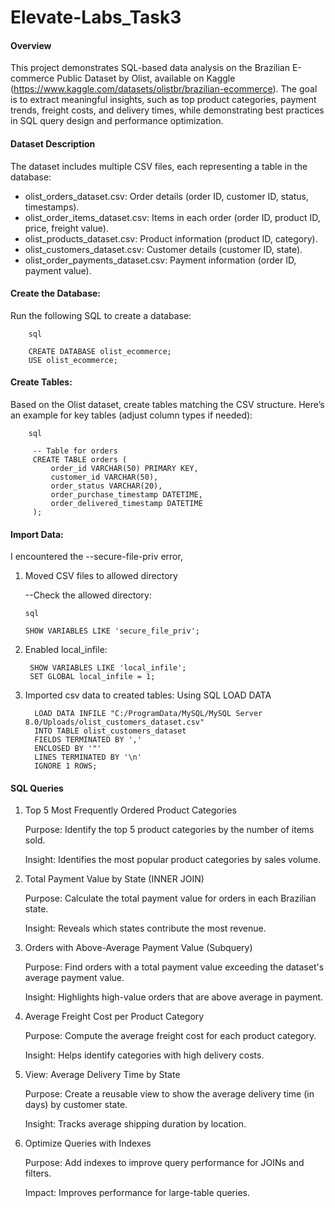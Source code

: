# Elevate-Labs_Task3

#### Overview

This project demonstrates SQL-based data analysis on the Brazilian E-commerce Public Dataset by Olist, available on Kaggle (https://www.kaggle.com/datasets/olistbr/brazilian-ecommerce).
The goal is to extract meaningful insights, such as top product categories, payment trends, freight costs, and delivery times, while demonstrating best practices in SQL query design and performance optimization.

#### Dataset Description

The dataset includes multiple CSV files, each representing a table in the database:

* olist_orders_dataset.csv: Order details (order ID, customer ID, status, timestamps).
* olist_order_items_dataset.csv: Items in each order (order ID, product ID, price, freight value).
* olist_products_dataset.csv: Product information (product ID, category).
* olist_customers_dataset.csv: Customer details (customer ID, state).
* olist_order_payments_dataset.csv: Payment information (order ID, payment value).

#### Create the Database:

Run the following SQL to create a database:

        sql

        CREATE DATABASE olist_ecommerce;
        USE olist_ecommerce;

#### Create Tables:

Based on the Olist dataset, create tables matching the CSV structure. Here’s an example for key tables (adjust column types if needed):

        sql

         -- Table for orders
         CREATE TABLE orders (
             order_id VARCHAR(50) PRIMARY KEY,
             customer_id VARCHAR(50),
             order_status VARCHAR(20),
             order_purchase_timestamp DATETIME,
             order_delivered_timestamp DATETIME
         );

#### Import Data:

I encountered the --secure-file-priv error,

1) Moved CSV files to allowed directory

   --Check the allowed directory:
  
       sql

       SHOW VARIABLES LIKE 'secure_file_priv';

2) Enabled local_infile:

        SHOW VARIABLES LIKE 'local_infile';
        SET GLOBAL local_infile = 1;

3) Imported csv data to created tables: Using SQL LOAD DATA
   
         LOAD DATA INFILE "C:/ProgramData/MySQL/MySQL Server 8.0/Uploads/olist_customers_dataset.csv"
         INTO TABLE olist_customers_dataset
         FIELDS TERMINATED BY ',' 
         ENCLOSED BY '"'
         LINES TERMINATED BY '\n'
         IGNORE 1 ROWS;
    
#### SQL Queries

1. Top 5 Most Frequently Ordered Product Categories

   Purpose: Identify the top 5 product categories by the number of items sold.

    Insight: Identifies the most popular product categories by sales volume.

2. Total Payment Value by State (INNER JOIN)

   Purpose: Calculate the total payment value for orders in each Brazilian state.

   Insight: Reveals which states contribute the most revenue.

3. Orders with Above-Average Payment Value (Subquery)

   Purpose: Find orders with a total payment value exceeding the dataset's average payment value.

   Insight: Highlights high-value orders that are above average in payment.

4. Average Freight Cost per Product Category

   Purpose: Compute the average freight cost for each product category.

   Insight: Helps identify categories with high delivery costs.

5. View: Average Delivery Time by State

   Purpose: Create a reusable view to show the average delivery time (in days) by customer state.

   Insight: Tracks average shipping duration by location.

6. Optimize Queries with Indexes

   Purpose: Add indexes to improve query performance for JOINs and filters.

   Impact: Improves performance for large-table queries.







